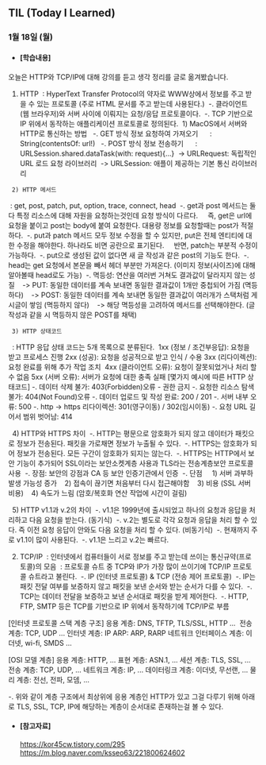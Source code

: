 ## TIL (Today I Learned)

### 1월 18일 (월)

- #### [학습내용]
오늘은 HTTP와 TCP/IP에 대해 강의를 듣고 생각 정리를 글로 옮겨봤습니다.

  1. HTTP
 : HyperText Transfer Protocol의 약자로 WWW상에서 정보를 주고 받을 수 있는 프로토콜 (주로 HTML 문서를 주고 받는데 사용된다.)
 -. 클라이언트 (웹 브라우저)와 서버 사이에 이뤄지는 요청/응답 프로토콜이다.
 -. TCP 기반으로 IP 위에서 동작하는 애플리케이션 프로토콜로 정의된다.
 1) MacOS에서 서버와 HTTP로 통신하는 방법
  -. GET 방식 정보 요청하여 가져오기
     : String(contentsOf: url!)
  -. POST 방식 정보 전송하기
     : URLSession.shared.dataTask(with: request){...}
 -> URLRequest: 독립적인 URL 로드 요청 라이브러리
 -> URLSession: 애플이 제공하는 기본 통신 라이브러리

     2) HTTP 메서드
 : get, post, patch, put, option, trace, connect, head
 -. get과 post 메서드는 둘다 특정 리소스에 대해 자원을 요청하는것인데 요청 방식이 다르다.
    즉, get은 url에 요청을 붙이고 post는 body에 붙여 요청한다. 대용량 정보를 요청할때는 post가 적절하다.
 -. put과 patch 메서드 모두 정보 수정을 할 수 있지만, put은 전체 엔티티에 대한 수정을 해야한다. 하나라도 비면 공란으로 표기된다.
    반면, patch는 부분적 수정이 가능하다.
 -. put으로 생성된 값이 없다면 새 글 작성과 같은 post의 기능도 한다.
 -. head는 get 요청에서 본문을 빼서 헤더 부분만 가져온다. (이미지 정보(사이즈)에 대해 알아볼때 head로도 가능)
 -. 멱등성: 연산을 여러번 거쳐도 결과값이 달라지지 않는 성질
   -> PUT: 동일한 데이터를 계속 보내면 동일한 결과값이 1개만 중첩되어 가짐 (멱등하다)
   -> POST: 동일한 데이터를 계속 보내면 동일한 결과값이 여러개가 스택처럼 게시글이 쌓임 (멱등하지 않다)
   -> 해당 멱등성을 고려하여 메서드를 선택해야한다. (글 작성과 같을 시 멱등하지 않은 POST를 채택)

     3) HTTP 상태코드
  : HTTP 응답 상태 코드는 5개 목록으로 분류된다. 
1xx (정보 / 조건부응답): 요청을 받고 프로세스 진행
2xx (성공): 요청을 성공적으로 받고 인식 / 수용
3xx (리다이렉션): 요청 완료를 위해 추가 작업 조치 
4xx (클라이언트 오류): 요청이 잘못되었거나 처리 할 수 없음
5xx (서버 오류): 서버가 요청에 대한 충족 실패
[몇가지 예시에 따른 HTTP 상태코드]
-. 데이터 삭제 불가: 403(Forbidden)오류 - 권한 금지
-. 요청한 리소스 탐색 불가: 404(Not Found)오류
-. 데이터 업로드 및 작성 완료: 200 / 201
-. 서버 내부 오류: 500
-. http -> https 리다이렉션: 301(영구이동) / 302(임시이동)
-. 요청 URL 길어서 범위 벗어남: 414

       4) HTTP와 HTTPS 차이
         -. HTTP는 평문으로 암호화가 되지 않고 데이터가 패킷으로 정보가 전송된다. 패킷을 가로채면 정보가 누출될 수 있다.
         -. HTTPS는 암호화가 되어 정보가 전송된다. 모든 구간이 암호화가 되지는 않는다.
         -. HTTPS는 HTTP에서 보안 기능이 추가되어 SSL이라는 보안소켓계층 사용과 TLS라는 전송계층보안 프로토콜 사용
         -. 장점: 보안의 강점과 CA 등 보안 인증기관에서 인증
         -. 단점 
   1) 서버 과부하 발생 가능성 증가
   2) 접속이 끊기면 처음부터 다시 접근해야함
   3) 비용 (SSL 서버 비용)
   4) 속도가 느림 (암호/복호화 연산 작업에 시간이 걸림)

       5) HTTP v1.1과 v.2의 차이
         -. v1.1은 1999년에 출시되었고 하나의 요청과 응답을 처리하고 다음 요청을 받는다. (동기식)
         -. v.2는 별도로 각각 요청과 응답을 처리 할 수 있다. 즉 이전 요청 응답이 안와도 다음 요청을 처리 할 수 있다. (비동기식)
         -. 현재까지 주로 v1.1이 많이 사용된다.
         -. v1.1은 느리고 v.2는 빠르다.

  2. TCP/IP
 : 인터넷에서 컴퓨터들이 서로 정보를 주고 받는데 쓰이는 통신규약(프로토콜)의 모음
 : 프로토콜 슈트 중 TCP와 IP가 가장 많이 쓰이기에 TCP/IP 프로토콜 슈트라고 불린다.
 -. IP (인터넷 프로토콜) & TCP (전송 제어 프로토콜)
 -. IP는 패킷 전달 여부를 보증하지 않고 패킷을 보낸 순서와 받는 순서가 다를 수 있다.
 -. TCP는 데이터 전달을 보증하고 보낸 순서대로 패킷을 받게 제어한다.
 -. HTTP, FTP, SMTP 등은 TCP를 기반으로 IP 위에서 동작하기에 TCP/IP로 부름

  [인터넷 프로토콜 스택 계층 구조]
  응용 계층: DNS, TFTP, TLS/SSL, HTTP ... 
  전송 계층: TCP, UDP ...
  인터넷 계층: IP
  ARP: ARP, RARP
  네트워크 인터페이스 계층: 이더넷, wi-fi, SMDS ...

  [OSI 모델 계층]
  응용 계층: HTTP, ...
  표현 계층: ASN.1, ...
  세션 계층: TLS, SSL, ...
  전송 계층: TCP, UDP, ...
  네트워크 계층: IP, ...
  데이터링크 계층: 이더넷, 무선랜, ...
  물리 계층: 전선, 전파, 모뎀, ...

  -. 위와 같이 계층 구조에서 최상위에 응용 계층인 HTTP가 있고
그걸 다루기 위해 아래로 TLS, SSL, TCP, IP에 해당하는 계층이 순서대로 존재하는걸 볼 수 있다.

- #### [참고자료]
  https://kor45cw.tistory.com/295
  https://m.blog.naver.com/ksseo63/221800624602
